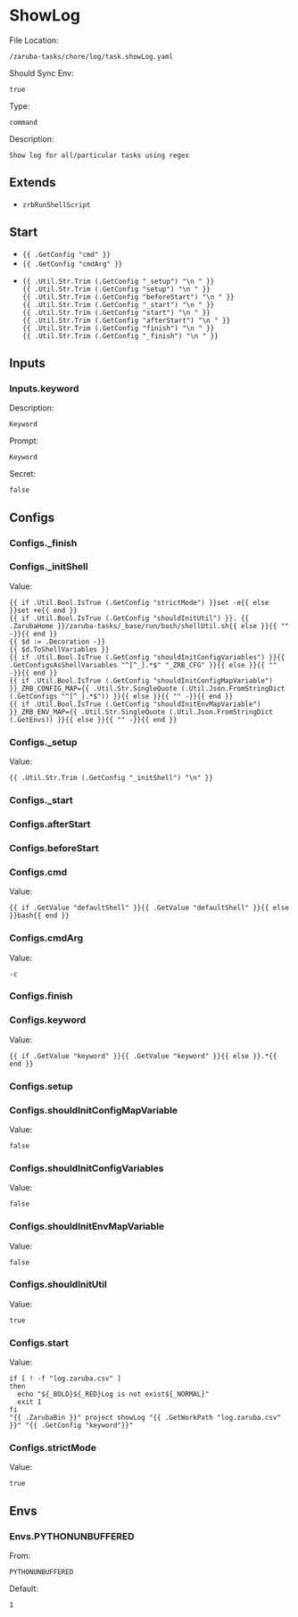 
# ShowLog

File Location:

    /zaruba-tasks/chore/log/task.showLog.yaml

Should Sync Env:

    true

Type:

    command

Description:

    Show log for all/particular tasks using regex



## Extends

* `zrbRunShellScript`


## Start

* `{{ .GetConfig "cmd" }}`
* `{{ .GetConfig "cmdArg" }}`
*
    ```
    {{ .Util.Str.Trim (.GetConfig "_setup") "\n " }}
    {{ .Util.Str.Trim (.GetConfig "setup") "\n " }}
    {{ .Util.Str.Trim (.GetConfig "beforeStart") "\n " }}
    {{ .Util.Str.Trim (.GetConfig "_start") "\n " }}
    {{ .Util.Str.Trim (.GetConfig "start") "\n " }}
    {{ .Util.Str.Trim (.GetConfig "afterStart") "\n " }}
    {{ .Util.Str.Trim (.GetConfig "finish") "\n " }}
    {{ .Util.Str.Trim (.GetConfig "_finish") "\n " }}

    ```


## Inputs


### Inputs.keyword

Description:

    Keyword

Prompt:

    Keyword

Secret:

    false


## Configs


### Configs._finish


### Configs._initShell

Value:

    {{ if .Util.Bool.IsTrue (.GetConfig "strictMode") }}set -e{{ else }}set +e{{ end }}
    {{ if .Util.Bool.IsTrue (.GetConfig "shouldInitUtil") }}. {{ .ZarubaHome }}/zaruba-tasks/_base/run/bash/shellUtil.sh{{ else }}{{ "" -}}{{ end }}
    {{ $d := .Decoration -}}
    {{ $d.ToShellVariables }}
    {{ if .Util.Bool.IsTrue (.GetConfig "shouldInitConfigVariables") }}{{ .GetConfigsAsShellVariables "^[^_].*$" "_ZRB_CFG" }}{{ else }}{{ "" -}}{{ end }}
    {{ if .Util.Bool.IsTrue (.GetConfig "shouldInitConfigMapVariable") }}_ZRB_CONFIG_MAP={{ .Util.Str.SingleQuote (.Util.Json.FromStringDict (.GetConfigs "^[^_].*$")) }}{{ else }}{{ "" -}}{{ end }}
    {{ if .Util.Bool.IsTrue (.GetConfig "shouldInitEnvMapVariable") }}_ZRB_ENV_MAP={{ .Util.Str.SingleQuote (.Util.Json.FromStringDict (.GetEnvs)) }}{{ else }}{{ "" -}}{{ end }}



### Configs._setup

Value:

    {{ .Util.Str.Trim (.GetConfig "_initShell") "\n" }}


### Configs._start


### Configs.afterStart


### Configs.beforeStart


### Configs.cmd

Value:

    {{ if .GetValue "defaultShell" }}{{ .GetValue "defaultShell" }}{{ else }}bash{{ end }}


### Configs.cmdArg

Value:

    -c


### Configs.finish


### Configs.keyword

Value:

    {{ if .GetValue "keyword" }}{{ .GetValue "keyword" }}{{ else }}.*{{ end }}


### Configs.setup


### Configs.shouldInitConfigMapVariable

Value:

    false


### Configs.shouldInitConfigVariables

Value:

    false


### Configs.shouldInitEnvMapVariable

Value:

    false


### Configs.shouldInitUtil

Value:

    true


### Configs.start

Value:

    if [ ! -f "log.zaruba.csv" ]
    then
      echo "${_BOLD}${_RED}Log is not exist${_NORMAL}"
      exit 1
    fi
    "{{ .ZarubaBin }}" project showLog "{{ .GetWorkPath "log.zaruba.csv" }}" "{{ .GetConfig "keyword"}}"



### Configs.strictMode

Value:

    true


## Envs


### Envs.PYTHONUNBUFFERED

From:

    PYTHONUNBUFFERED

Default:

    1